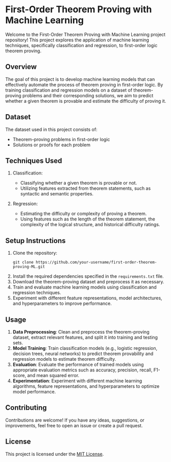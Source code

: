 # First-Order Theorem Proving with Machine Learning

Welcome to the First-Order Theorem Proving with Machine Learning project repository! This project explores the application of machine learning techniques, specifically classification and regression, to first-order logic theorem proving.

## Overview
The goal of this project is to develop machine learning models that can effectively automate the process of theorem proving in first-order logic. By training classification and regression models on a dataset of theorem-proving problems and their corresponding solutions, we aim to predict whether a given theorem is provable and estimate the difficulty of proving it.

## Dataset
The dataset used in this project consists of:
- Theorem-proving problems in first-order logic
- Solutions or proofs for each problem

## Techniques Used
1. Classification:
   - Classifying whether a given theorem is provable or not.
   - Utilizing features extracted from theorem statements, such as syntactic and semantic properties.
   
2. Regression:
   - Estimating the difficulty or complexity of proving a theorem.
   - Using features such as the length of the theorem statement, the complexity of the logical structure, and historical difficulty ratings.

## Setup Instructions
1. Clone the repository:
   ```
   git clone https://github.com/your-username/first-order-theorem-proving-ML.git
   ```
2. Install the required dependencies specified in the `requirements.txt` file.
3. Download the theorem-proving dataset and preprocess it as necessary.
4. Train and evaluate machine learning models using classification and regression techniques.
5. Experiment with different feature representations, model architectures, and hyperparameters to improve performance.

## Usage
1. **Data Preprocessing**: Clean and preprocess the theorem-proving dataset, extract relevant features, and split it into training and testing sets.
2. **Model Training**: Train classification models (e.g., logistic regression, decision trees, neural networks) to predict theorem provability and regression models to estimate theorem difficulty.
3. **Evaluation**: Evaluate the performance of trained models using appropriate evaluation metrics such as accuracy, precision, recall, F1-score, and mean squared error.
4. **Experimentation**: Experiment with different machine learning algorithms, feature representations, and hyperparameters to optimize model performance.

## Contributing
Contributions are welcome! If you have any ideas, suggestions, or improvements, feel free to open an issue or create a pull request.

## License
This project is licensed under the [MIT License](LICENSE).
